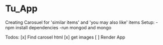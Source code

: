 # Tu_App

Creating Carosuel for 'similar items' and 'you may also like' items
Setup:
-npm install dependencies
-run mongod and mongo


Todos:
[x] Find carosel html
[x] get images
[ ] Render App